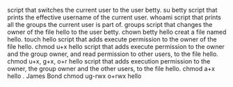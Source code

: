 script that switches the current user to the user betty. su betty
script that prints the effective username of the current user. whoami
script that prints all the groups the current user is part of. groups
script that changes the owner of the file hello to the user betty. chown betty hello
creat a file named hello. touch hello
script that adds execute permission to the owner of the file hello. chmod u+x hello
script that adds execute permission to the owner and the group owner, and read permission to other users, to the file hello. chmod u+x, g+x, o+r hello
script that adds execution permission to the owner, the group owner and the other users, to the file hello. chmod a+x hello
. James Bond chmod ug-rwx o+rwx hello
